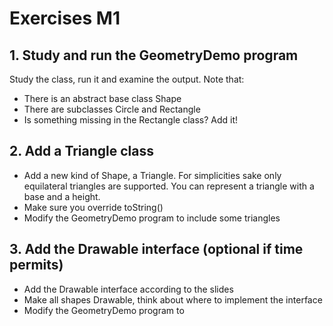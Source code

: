 # Exercises M1

## 1. Study and run the GeometryDemo program
Study the class, run it and examine the output. Note that:

- There is an abstract base class Shape
- There are subclasses Circle and Rectangle
- Is something missing in the Rectangle class? Add it!

## 2. Add a Triangle class
- Add a new kind of Shape, a Triangle. For simplicities sake only equilateral triangles are supported. You can represent a triangle with a base and a height. 
- Make sure you override toString()
- Modify the GeometryDemo program to include some triangles

## 3. Add the Drawable interface (optional if time permits)
- Add the Drawable interface according to the slides
- Make all shapes Drawable, think about where to implement the interface
- Modify the GeometryDemo program to 